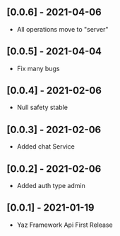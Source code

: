 
## [0.0.6] - 2021-04-06

* All operations move to "server"


## [0.0.5] - 2021-04-04

* Fix many bugs

## [0.0.4] - 2021-02-06

* Null safety stable

## [0.0.3] - 2021-02-06

* Added chat Service

## [0.0.2] - 2021-02-06

* Added auth type admin


## [0.0.1] - 2021-01-19

* Yaz Framework Api First Release
